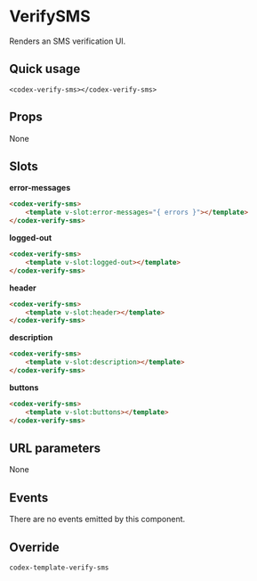 # VerifySMS

Renders an SMS verification UI.

## Quick usage

```vue
<codex-verify-sms></codex-verify-sms>
```

## Props

None

## Slots

**error-messages**

```html
<codex-verify-sms>
	<template v-slot:error-messages="{ errors }"></template>
</codex-verify-sms>
```

**logged-out**

```html
<codex-verify-sms>
	<template v-slot:logged-out></template>
</codex-verify-sms>
```

**header**

```html
<codex-verify-sms>
	<template v-slot:header></template>
</codex-verify-sms>
```

**description**

```html
<codex-verify-sms>
	<template v-slot:description></template>
</codex-verify-sms>
```

**buttons**   

```html
<codex-verify-sms>
	<template v-slot:buttons></template>
</codex-verify-sms>
```

## URL parameters

None

## Events

There are no events emitted by this component.

## Override

`
codex-template-verify-sms
`

